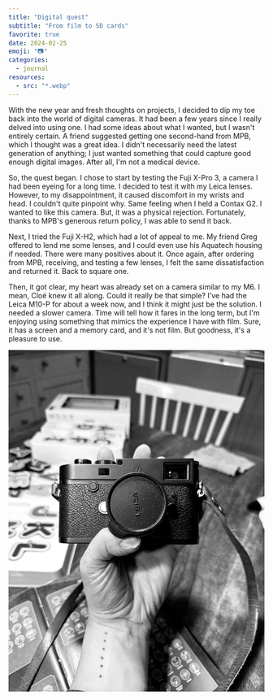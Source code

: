 ```yaml
---
title: "Digital quest"
subtitle: "From film to SD cards"
favorite: true
date: 2024-02-25
emoji: "📷"
categories:
  - journal
resources:
  - src: "*.webp"
---
```


With the new year and fresh thoughts on projects, I decided to dip my toe back into the world of digital cameras. It had been a few years since I really delved into using one. I had some ideas about what I wanted, but I wasn't entirely certain. A friend suggested getting one second-hand from MPB, which I thought was a great idea. I didn't necessarily need the latest generation of anything; I just wanted something that could capture good enough digital images. After all, I'm not a medical device.


So, the quest began. I chose to start by testing the Fuji X-Pro 3, a camera I had been eyeing for a long time. I decided to test it with my Leica lenses. However, to my disappointment, it caused discomfort in my wrists and head. I couldn't quite pinpoint why. Same feeling when I held a Contax G2. I wanted to like this camera. But, it was a physical rejection. Fortunately, thanks to MPB's generous return policy, I was able to send it back.

Next, I tried the Fuji X-H2, which had a lot of appeal to me. My friend Greg offered to lend me some lenses, and I could even use his Aquatech housing if needed. There were many positives about it. Once again, after ordering from MPB, receiving, and testing a few lenses, I felt the same dissatisfaction and returned it. Back to square one.

Then, it got clear, my heart was already set on a camera similar to my M6. I mean, Cloé knew it all along. Could it really be that simple? I've had the Leica M10-P for about a week now, and I think it might just be the solution. I needed a slower camera. Time will tell how it fares in the long term, but I'm enjoying using something that mimics the experience I have with film. Sure, it has a screen and a memory card, and it's not film. But goodness, it's a pleasure to use.

![](cover.webp)
